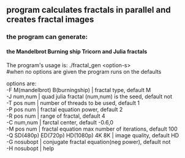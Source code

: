 ## program calculates fractals in parallel and creates fractal images
### the program can generate:
#### the Mandelbrot Burning ship Tricorn and Julia fractals


The program's usage is: ./fractal_gen \<option-s\>\
#when no options are given the program runs on the defaults


options are:\
-F M(mandelbrot) B(burningship) | fractal type, default M\
-J num,num | quad julia fractal (num,num) is the seed, default not\
-T pos num | number of threads to be used, default 1\
-P pos num | fractal equation power, default 2\
-R pos num | range of fractal, default 4\
-C num,num | farctal center, default -0.6,0\
-M pos num | fractal equation max number of iterations, default 100\
-Q SD(480p) ED(720p) HD(1080p) 4K 8K | image quality, default HD\
-G nosubopt | conjugate fractal equation(neg power), default not\
-H nosubopt | help
